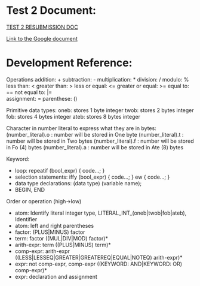 # Test 2 Document:
[TEST 2 RESUBMISSION DOC](https://docs.google.com/document/d/1781U41ydMz_0HRzeQnuIUyZ-tOFjqX5Bccd6j6syKh4/edit?usp=sharing)

[Link to the Google document](https://docs.google.com/document/d/1s6JLctfnJl_DpSqcduSnPm9vLjd5eSziy10ILEjnQ80/edit?usp=sharing)

# Development Reference:

Operations
addition: +
subtraction: -
multiplication: *
division: /
modulo: %
less than: <
greater than: >
less or equal: <=
greater or equal: >=
equal to: ==
not equal to: |=  
assignment: =
parenthese: ()

Primitive data types:
oneb:   stores 1 byte integer
twob:   stores 2 bytes integer
fob:    stores 4 bytes integer
ateb:   stores 8 bytes integer

Character in number literal to express what they are in bytes:
(number_literal).o :    number will be stored in One byte 
(number_literal).t :    number will be stored in Two bytes
(number_literal).f :    number will be stored in Fo (4) bytes
(number_literal).a :    number will be stored in Ate (8) bytes

Keyword:
- loop: 
    repeatif (bool_expr) {
        code...;
    }
- selection statements:
    iffy (bool_expr) {
        code...;
    } ew {
        code...;
    }
- data type declarations:
    (data type) (variable name);
- BEGIN, END

Order or operation (high->low)
- atom: Identify literal integer type, LITERAL_INT_(oneb|twob|fob|ateb), Identifier
- atom: left and right parentheses
- factor: (PLUS|MINUS) factor
- term: factor ((MUL|DIV|MOD) factor)*
- arith-expr: term ((PLUS|MINUS) term)*
- comp-expr: arith-expr ((LESS|LESSEQ|GREATER|GREATEREQ|EQUAL|NOTEQ) arith-expr)*
- expr: not comp-expr, comp-expr ((KEYWORD: AND|KEYWORD: OR) comp-expr)*
- expr: declaration and assignment

